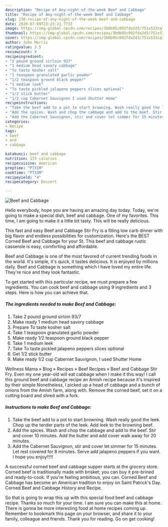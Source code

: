 ```yaml
---
description: "Recipe of Any-night-of-the-week Beef and Cabbage"
title: "Recipe of Any-night-of-the-week Beef and Cabbage"
slug: 130-recipe-of-any-night-of-the-week-beef-and-cabbage
date: 2020-07-09T23:23:21.773Z
image: https://img-global.cpcdn.com/recipes/3b0b95c092fda2d3/751x532cq70/beef-and-cabbage-recipe-main-photo.jpg
thumbnail: https://img-global.cpcdn.com/recipes/3b0b95c092fda2d3/751x532cq70/beef-and-cabbage-recipe-main-photo.jpg
cover: https://img-global.cpcdn.com/recipes/3b0b95c092fda2d3/751x532cq70/beef-and-cabbage-recipe-main-photo.jpg
author: John Morris
ratingvalue: 3.5
reviewcount: 9
recipeingredient:
- "2 pound ground sirloin 937"
- "1 medium head savory cabbage"
- "To taste kosher salt"
- "1 teaspoon granulated garlic powder"
- "1/2 teaspoon ground black pepper"
- "1 medium leek"
- "To taste pickled jalapeno peppers slices optional"
- "1/2 stick butter"
- "1/2 cup Cabernet Sauvignon I used Shutter Home"
recipeinstructions:
- "Take the beef add to a pot to start browning. Wash really good the leek. Chop up the tender parts of the leek. Add leek to the browning beef."
- "Add the spices. Wash and chop the cabbage and add to the beef. Stir and cover 10 minutes. Add the butter and add cover walk away for 20 minutes."
- "Add the Cabernet Sauvignon, stir and cover let simmer for 15 minutes. Let rest covered for 8 minutes. Serve add jalapeno peppers if you want. I hope you enjoy!!!!!"
categories:
- Recipe
tags:
- beef
- and
- cabbage

katakunci: beef and cabbage 
nutrition: 173 calories
recipecuisine: American
preptime: "PT31M"
cooktime: "PT33M"
recipeyield: "4"
recipecategory: Dessert

---
```



![Beef and Cabbage](https://img-global.cpcdn.com/recipes/3b0b95c092fda2d3/751x532cq70/beef-and-cabbage-recipe-main-photo.jpg)

Hello everybody, hope you are having an amazing day today. Today, we're going to make a special dish, beef and cabbage. One of my favorites. This time, I am going to make it a little bit tasty. This will be really delicious.

This fast and easy Beef and Cabbage Stir Fry is a filling low carb dinner with big flavor and endless possibilities for customization. Here&#39;s the BEST Corned Beef and Cabbage for your St. This beef and cabbage rustic casserole is easy, comforting and affordable.

Beef and Cabbage is one of the most favored of current trending foods in the world. It's simple, it's quick, it tastes delicious. It is enjoyed by millions daily. Beef and Cabbage is something which I have loved my entire life. They're nice and they look fantastic.


To get started with this particular recipe, we must prepare a few ingredients. You can cook beef and cabbage using 9 ingredients and 3 steps. Here is how you can achieve that.

<!--inarticleads1-->

##### The ingredients needed to make Beef and Cabbage:

1. Take 2 pound ground sirloin 93/7
1. Make ready 1 medium head savory cabbage
1. Prepare To taste kosher salt
1. Take 1 teaspoon granulated garlic powder
1. Make ready 1/2 teaspoon ground black pepper
1. Take 1 medium leek
1. Take To taste pickled jalapeno peppers slices optional
1. Get 1/2 stick butter
1. Make ready 1/2 cup Cabernet Sauvignon, I used Shutter Home


Wellness Mama » Blog » Recipes » Beef Recipes » Beef and Cabbage Stir Fry. Even my one year-old will eat cabbage when I make it this way! I call this ground beef and cabbage recipe an Amish recipe because it&#39;s inspired by their simple Nonetheless, I picked up a head of cabbage and a bunch of onions from the Amish farm, along with. Remove the corned beef, set it on a cutting board and shred with a fork. 

<!--inarticleads2-->

##### Instructions to make Beef and Cabbage:

1. Take the beef add to a pot to start browning. Wash really good the leek. Chop up the tender parts of the leek. Add leek to the browning beef.
1. Add the spices. Wash and chop the cabbage and add to the beef. Stir and cover 10 minutes. Add the butter and add cover walk away for 20 minutes.
1. Add the Cabernet Sauvignon, stir and cover let simmer for 15 minutes. Let rest covered for 8 minutes. Serve add jalapeno peppers if you want. I hope you enjoy!!!!!


A successful corned beef and cabbage supper starts at the grocery store. Corned beef is traditionally made with brisket; you can buy it pre-brined and ready-to-cook. If you&#39;re feeling ambitious, you can. Corned Beef and Cabbage has become an American tradition to enjoy on Saint Patrick&#39;s Day. Corned Beef and Cabbage History and Recipe. 

So that is going to wrap this up with this special food beef and cabbage recipe. Thanks so much for your time. I am sure you can make this at home. There is gonna be more interesting food at home recipes coming up. Remember to bookmark this page on your browser, and share it to your family, colleague and friends. Thank you for reading. Go on get cooking!
